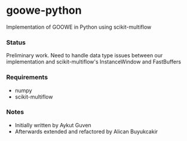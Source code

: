 # goowe-python
Implementation of GOOWE in Python using scikit-multiflow

### Status
Preliminary work. Need to handle data type issues between our implementation and scikit-multiflow's InstanceWindow and FastBuffers

### Requirements
* numpy
* scikit-multiflow

### Notes
* Initially written by Aykut Guven
* Afterwards extended and refactored by Alican Buyukcakir

